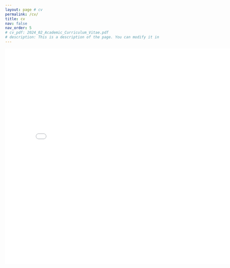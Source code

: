 ```yaml
---
layout: page # cv
permalink: /cv/
title: cv
nav: false
nav_order: 5
# cv_pdf: 2024_02_Academic_Curriculum_Vitae.pdf
# description: This is a description of the page. You can modify it in '_pages/cv.md'. You can also change or remove the top pdf download button.
---
```


<embed src="../assets/pdf/2024_12_Academic_CV.pdf" type="application/pdf" width="800" height="700">
